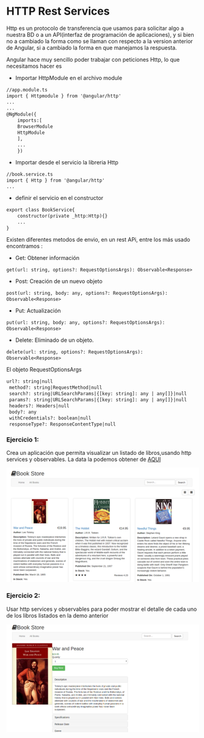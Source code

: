 # HTTP Rest Services

Http es un protocolo de transferencia que usamos para solicitar algo a nuestra BD
o a un API(interfaz de programación de aplicaciones), y si bien no a cambiado la forma como se llaman
con respecto a la version anterior de Angular, si a cambiado la forma en que manejamos la respuesta.

Angular hace muy sencillo poder trabajar con peticiones Http, lo que necesitamos hacer es

* Importar HttpModule en el archivo module
```
//app.module.ts
import { Httpmodule } from '@angular/http'
...
...
@NgModule({
    imports:[
    BrowserModule
    HttpModule
    ],
    ...
    })
```
* Importar desde el servicio la libreria Http
```
//book.service.ts
import { Http } from '@angular/http'
...
```
* definir el servicio en el constructor
```
export class BookService{
    constructor(private _http:Http){}
    ...
}
```
Existen diferentes metodos de envio, en un rest APi, entre los más usado encontramos :
* Get: Obtener información
```
get(url: string, options?: RequestOptionsArgs): Observable<Response>
```

* Post: Creación de un nuevo objeto
```
post(url: string, body: any, options?: RequestOptionsArgs): Observable<Response>
```
* Put: Actualización
```
put(url: string, body: any, options?: RequestOptionsArgs): Observable<Response>
```
* Delete: Eliminado de un objeto.
```
delete(url: string, options?: RequestOptionsArgs): Observable<Response>
```

El objeto RequestOptionsArgs
```
url?: string|null
 method?: string|RequestMethod|null
 search?: string|URLSearchParams|{[key: string]: any | any[]}|null
 params?: string|URLSearchParams|{[key: string]: any | any[]}|null
 headers?: Headers|null
 body?: any
 withCredentials?: boolean|null
 responseType?: ResponseContentType|null
```

### Ejercicio 1:
Crea un aplicación que permita visualizar un listado de libros,usando http services y observables. La data la podemos obtener de [AQUI](https://raw.githubusercontent.com/DeybeeCZ/rp_capa/master/extras/books.json)

![imagen](https://raw.githubusercontent.com/DeybeeCZ/rp_capa/master/Conceptos/img/book_store_actual.png)

### Ejercicio 2:
Usar http services y observables para poder mostrar el detalle de cada uno de los libros listados en la demo anterior

![imagen](https://raw.githubusercontent.com/DeybeeCZ/rp_capa/master/Conceptos/img/detalle_book.png)
